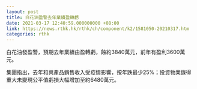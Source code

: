 ```yaml
---
layout: post
title: 白花油盈警去年業績盈轉虧
date: 2021-03-17 12:40:59.000000000 +08:00
link: https://news.rthk.hk/rthk/ch/component/k2/1581050-20210317.htm
categories: rthk
---
```


白花油發盈警，預期去年業績由盈轉虧，蝕約3840萬元，前年有盈利3600萬元。

集團指出，去年和興產品銷售收入受疫情影響，按年跌最少25%；投資物業錄得重大未變現公平值虧損大幅增加至約6480萬元。
